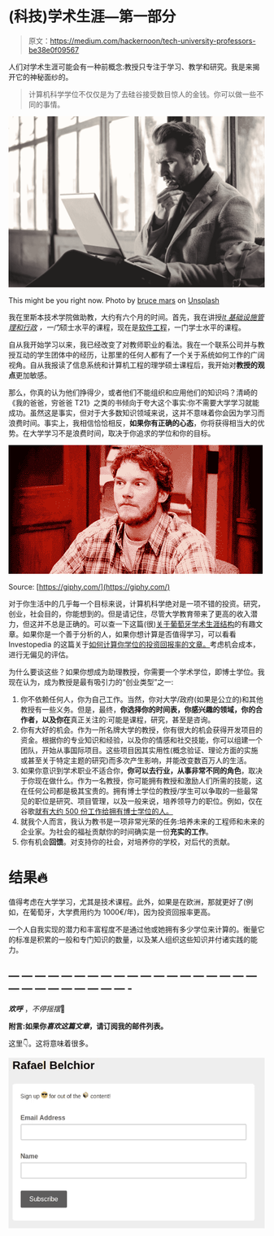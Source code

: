 # (科技)学术生涯—第一部分

> 原文：<https://medium.com/hackernoon/tech-university-professors-be38e0f09567>

人们对学术生涯可能会有一种前概念:教授只专注于学习、教学和研究。我是来揭开它的神秘面纱的。

> 计算机科学学位不仅仅是为了去硅谷接受数目惊人的金钱。你可以做一些不同的事情。

![](img/28c535018d1fa636fddd78f3213e2518.png)

This might be you right now. Photo by [bruce mars](https://unsplash.com/@brucemars?utm_source=medium&utm_medium=referral) on [Unsplash](https://unsplash.com?utm_source=medium&utm_medium=referral)

我在里斯本技术学院做助教，大约有六个月的时间。首先，我在讲授[*It 基础设施管理和行政*](https://fenix.tecnico.ulisboa.pt/disciplinas/AGISIT/2018-2019/1-semestre) *，一门*硕士水平的课程，现在是[软件工程](https://fenix.tecnico.ulisboa.pt/disciplinas/ESof9645111326/2018-2019/2-semestre)，一门学士水平的课程。

自从我开始学习以来，我已经改变了对教师职业的看法。我在一个联系公司并与教授互动的学生团体中的经历，让那里的任何人都有了一个关于系统如何工作的广阔视角。自从我报读了信息系统和计算机工程的理学硕士课程后，我开始对**教授的观点**更加敏感。

那么，你真的认为他们挣得少，或者他们不能组织和应用他们的知识吗？清崎的《我的爸爸，穷爸爸 T21》之类的书倾向于夸大这个事实:你不需要大学学习就能成功。虽然这是事实，但对于大多数知识领域来说，这并不意味着你会因为学习而浪费时间。事实上，我相信恰恰相反，**如果你有正确的心态**，你将获得相当大的优势。在大学学习不是浪费时间，取决于你追求的学位和你的目标。

![](img/bb21d480b01f4c680ec1dc94d1350ac9.png)

Source: [https://giphy.com/](https://giphy.com/)

对于你生活中的几乎每一个目标来说，计算机科学绝对是一项不错的投资。研究，创业，社会目的，你能想到的。但是请记住，尽管大学教育带来了更高的收入潜力，但这并不总是正确的。可以查一下这篇(很)[关于葡萄牙学术生涯结构](https://www.eui.eu/ProgrammesAndFellowships/AcademicCareersObservatory/AcademicCareersbyCountry/Portugal)的有趣文章。如果你是一个善于分析的人，如果你想计算是否值得学习，可以看看 Investopedia 的这篇关于[如何计算你学位的投资回报率的文章。](https://www.investopedia.com/advisor-network/articles/calculating-roi-college-education/)考虑机会成本，进行无偏见的评估。

为什么要谈这些？如果你想成为助理教授，你需要一个学术学位，即博士学位。我现在认为，成为教授是最有吸引力的“创业类型”之一:

1.  你不依赖任何人，你为自己工作。当然，你对大学/政府(如果是公立的)和其他教授有一些义务。但是，最终，**你选择你的时间表，你感兴趣的领域，你的合作者，以及你在**真正关注的:可能是课程，研究，甚至是咨询。
2.  你有大好的机会。作为一所名牌大学的教授，你有很大的机会获得开发项目的资金。根据你的专业知识和经验，以及你的情感和社交技能，你可以组建一个团队，开始从事国际项目。这些项目因其实用性(概念验证、理论方面的实施或甚至关于特定主题的研究)而多次产生影响，并能改变数百万人的生活。
3.  如果你意识到学术职业不适合你，**你可以去行业，从事非常不同的角色**，取决于你现在做什么。作为一名教授，你可能拥有教授和激励人们所需的技能，这在任何公司都是极其宝贵的。拥有博士学位的教授/学生可以争取的一些最常见的职位是研究、项目管理，以及一般来说，培养领导力的职位。例如，仅在谷歌[就有大约 500 份工作给拥有博士学位的人。](https://medium.com/u/991272e72e68?source=post_page-----be38e0f09567--------------------------------)
4.  就我个人而言，我认为教书是一项非常光荣的任务:培养未来的工程师和未来的企业家。为社会的福祉贡献你的时间确实是一份**充实的工作**。
5.  你有机会**回馈**。对支持你的社会，对培养你的学校，对后代的贡献。

# 结果🔥

值得考虑在大学学习，尤其是技术课程。此外，如果是在欧洲，那就更好了(例如，在葡萄牙，大学费用约为 1000€/年)，因为投资回报率更高。

一个人自我实现的潜力和丰富程度不是通过他或她拥有多少学位来计算的。衡量它的标准是积累的一般和专门知识的数量，以及某人组织这些知识并付诸实践的能力。

## — — — — — — — — — — — — — — — — — — — — — — — — — — — — -

***欢呼*** ，*不停摇摆*💪

**附言:**如果你*喜欢这篇文章*，请**订阅我的邮件列表。**

这里👇。这将意味着很多。

[![](img/b802eda461e56087a1ffff179f0e2459.png)](http://eepurl.com/go_uUD)